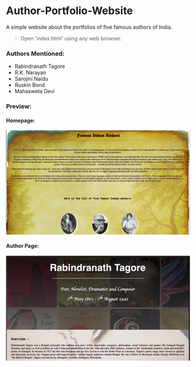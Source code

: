 # Author-Portfolio-Website
A simple website about the portfolios of five famous authors of India.

> Open 'index.html' using any web browser.

### **Authors Mentioned:**  
- Rabindranath Tagore
- R.K. Narayan
- Sarojini Naidu
- Ruskin Bond
- Mahasweta Devi

### **Preview:**  
#### Homepage:  
![Homepage](https://github.com/agnibhu-1902/Author-Portfolio-Website/blob/main/screenshot_1.png?raw=true)
#### Author Page:  
![Author Page](https://github.com/agnibhu-1902/Author-Portfolio-Website/blob/main/screenshot_2.png?raw=true)

